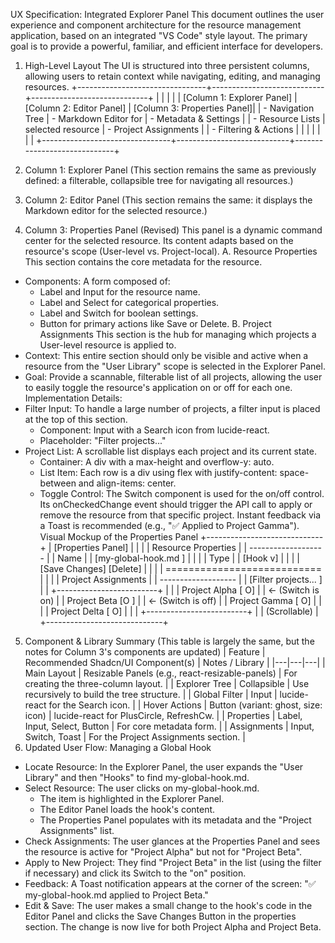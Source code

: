 UX Specification: Integrated Explorer Panel
This document outlines the user experience and component architecture for the resource management application, based on an integrated "VS Code" style layout. The primary goal is to provide a powerful, familiar, and efficient interface for developers.
1. High-Level Layout
The UI is structured into three persistent columns, allowing users to retain context while navigating, editing, and managing resources.
+--------------------------------+----------------------------+-----------------------------+
|                                |                            |                             |
| [Column 1: Explorer Panel]     | [Column 2: Editor Panel]   | [Column 3: Properties Panel]|
| - Navigation Tree              | - Markdown Editor for      | - Metadata & Settings       |
| - Resource Lists               |   selected resource        | - Project Assignments       |
| - Filtering & Actions          |                            |                             |
|                                |                            |                             |
+--------------------------------+----------------------------+-----------------------------+

2. Column 1: Explorer Panel
(This section remains the same as previously defined: a filterable, collapsible tree for navigating all resources.)
3. Column 2: Editor Panel
(This section remains the same: it displays the Markdown editor for the selected resource.)
4. Column 3: Properties Panel (Revised)
This panel is a dynamic command center for the selected resource. Its content adapts based on the resource's scope (User-level vs. Project-local).
A. Resource Properties
This section contains the core metadata for the resource.
 * Components: A form composed of:
   * Label and Input for the resource name.
   * Label and Select for categorical properties.
   * Label and Switch for boolean settings.
   * Button for primary actions like Save or Delete.
B. Project Assignments
This section is the hub for managing which projects a User-level resource is applied to.
 * Context: This entire section should only be visible and active when a resource from the "User Library" scope is selected in the Explorer Panel.
 * Goal: Provide a scannable, filterable list of all projects, allowing the user to easily toggle the resource's application on or off for each one.
Implementation Details:
 * Filter Input: To handle a large number of projects, a filter input is placed at the top of this section.
   * Component: Input with a Search icon from lucide-react.
   * Placeholder: "Filter projects..."
 * Project List: A scrollable list displays each project and its current state.
   * Container: A div with a max-height and overflow-y: auto.
   * List Item: Each row is a div using flex with justify-content: space-between and align-items: center.
   * Toggle Control: The Switch component is used for the on/off control. Its onCheckedChange event should trigger the API call to apply or remove the resource from that specific project. Instant feedback via a Toast is recommended (e.g., "✅ Applied to Project Gamma").
Visual Mockup of the Properties Panel
+-----------------------------+
| [Properties Panel]          |
|                             |
|  Resource Properties        |
|  -------------------        |
|  Name                       |
|  [my-global-hook.md      ]  |
|                             |
|  Type                       |
|  [Hook                   v] |
|                             |
|  [Save Changes] [Delete]    |
|                             |
| =========================== |
|                             |
|  Project Assignments        |
|  -------------------        |
|  [Filter projects...     ]  |
| +-------------------------+ |
| | Project Alpha      [ O] | | <- (Switch is on)
| | Project Beta       [O ] | | <- (Switch is off)
| | Project Gamma      [ O] | |
| | Project Delta      [ O] | |
| +-------------------------+ |
|      (Scrollable)           |
+-----------------------------+

5. Component & Library Summary
(This table is largely the same, but the notes for Column 3's components are updated)
| Feature | Recommended Shadcn/UI Component(s) | Notes / Library |
|---|---|---|
| Main Layout | Resizable Panels (e.g., react-resizable-panels) | For creating the three-column layout. |
| Explorer Tree | Collapsible | Use recursively to build the tree structure. |
| Global Filter | Input | lucide-react for the Search icon. |
| Hover Actions | Button (variant: ghost, size: icon) | lucide-react for PlusCircle, RefreshCw. |
| Properties | Label, Input, Select, Button | For core metadata form. |
| Assignments | Input, Switch, Toast | For the Project Assignments section. |
6. Updated User Flow: Managing a Global Hook
 * Locate Resource: In the Explorer Panel, the user expands the "User Library" and then "Hooks" to find my-global-hook.md.
 * Select Resource: The user clicks on my-global-hook.md.
   * The item is highlighted in the Explorer Panel.
   * The Editor Panel loads the hook's content.
   * The Properties Panel populates with its metadata and the "Project Assignments" list.
 * Check Assignments: The user glances at the Properties Panel and sees the resource is active for "Project Alpha" but not for "Project Beta".
 * Apply to New Project: They find "Project Beta" in the list (using the filter if necessary) and click its Switch to the "on" position.
 * Feedback: A Toast notification appears at the corner of the screen: "✅ my-global-hook.md applied to Project Beta."
 * Edit & Save: The user makes a small change to the hook's code in the Editor Panel and clicks the Save Changes Button in the properties section. The change is now live for both Project Alpha and Project Beta.
